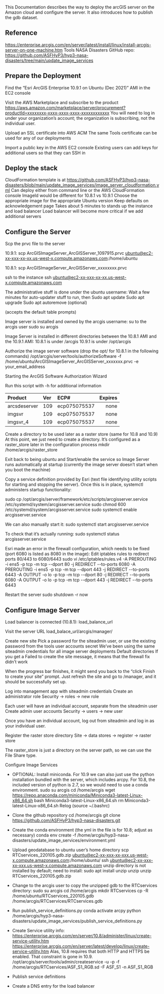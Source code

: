 This Documentation describes the way to deploy the arcGIS server on the Amazon cloud and configure the server.
It also introduces how to publish the gdb dataset. 


## Reference 

https://enterprise.arcgis.com/en/server/latest/install/linux/install-arcgis-server-on-one-machine.htm
Tools NASA Disasters GitHub repo:
https://github.com/ASFHyP3/hyp3-nasa-disasters/tree/main/update_image_services

## Prepare the Deployment

Find the “Esri ArcGIS Enterprise 10.9.1 on Ubuntu (Dec 2021)” AMI in the EC2 console

Visit the AWS Marketplace and subscribe to the product
https://aws.amazon.com/marketplace/server/procurement?productId=xxxxxxxx-xxxx-xxxx-xxxx-xxxxxxxxxxxx
You will need to log in under your organization’s account; the organization is subscribing, not the individual user.

Upload an SSL certificate into AWS ACM
The same Tools certificate can be used for any of our deployments

Import a public key in the AWS EC2 console
Existing users can add keys for additional users so that they can SSH in

## Deploy the stack

CloudFormation template is at https://github.com/ASFHyP3/hyp3-nasa-disasters/blob/main/update_image_services/image_server_cloudformation.yml
Can deploy either from command line or the AWS CloudFormation console
ImageId would be different for 10.8.1 vs 10.9.1
Choose the appropriate image for the appropriate Ubuntu version
Keep defaults on acknowledgement page
Takes about 5 minutes to stands up the instance and load balancer
Load balancer will become more critical if we add additional servers


## Configure the Server

Scp the prvc file to the server

10.9.1:
scp ArcGISImageServer_ArcGISServer_1097915.prvc ubuntu@ec2-xx-xxx-xx-xx.us-west-x.compute.amazonaws.com:/home/ubuntu

10.8.1:
scp ArcGISImageServer_ArcGISServer_xxxxxxxx.prvc

ssh to the instance
ssh ubuntu@ec2-xx-xxx-xx-xx.us-west-x.compute.amazonaws.com

The administrative stuff is done under the ubuntu username:
Wait a few minutes for auto-updater stuff to run, then
Sudo apt update
Sudo apt upgrade
Sudo apt autoremove (optional)

(accepts the default table prompts)

Image server is installed and owned by the arcgis username:
su to the arcgis user
sudo su arcgis

Image Server is installed in different directories between the 10.8.1 AMI and the 10.9.1 AMI:
10.8.1 is under /arcgis
10.9.1 is under /opt/arcgis

Authorize the image server software (drop the opt/ for 10.8.1 in the following commands)
/opt/arcgis/server/tools/authorizeSoftware -f /home/ubuntu/ArcGISImageServer_ArcGISServer_xxxxxxx.prvc -e your_email_address

Starting the ArcGIS Software Authorization Wizard

Run this script with -h for additional information

|Product    |Ver            |ECP#          |Expires | 
|:----------|:--------------|:-------------|-------:|
|arcsdeserver|     109      |  ecp075075537|   none |   
|imgsvr      |     109      |  ecp075075537|   none |   
|imgsvr_4    |     109      |  ecp075075537|   none |   

Create a directory to be used later as a raster store (same for 10.8 and 10.9)
At this point, we just need to create a directory. It’s configured as a raster_store later in the configuration process
mkdir /home/arcgis/raster_store

Exit back to being ubuntu and Start/enable the service so Image Server runs automatically at startup (currently the image server doesn’t start when you boot the machine)

Copy a service definition provided by Esri (text file identifying utility scripts for starting and stopping the server). Once this is in place, systemctl administers startup functionality:

sudo cp /opt/arcgis/server/framework/etc/scripts/arcgisserver.service /etc/systemd/system/arcgisserver.service
sudo chmod 600 /etc/systemd/system/arcgisserver.service
sudo systemctl enable arcgisserver.service

We can also manually start it:
sudo systemctl start arcgisserver.service

To check that it’s actually running:
sudo systemctl status arcgisserver.service

Esri made an error in the firewall configuration, which needs to be fixed (port 6080 is listed as 8080 in the image):
Edit iptables rules to redirect ports 80/443 to 6080/6443
sudo vi /etc/iptables/rules.v4
-A PREROUTING -i ens5 -p tcp -m tcp --dport 80 -j REDIRECT --to-ports 6080
-A PREROUTING -i ens5 -p tcp -m tcp --dport 443 -j REDIRECT --to-ports 6443
-A OUTPUT -o lo -p tcp -m tcp --dport 80 -j REDIRECT --to-ports 6080
-A OUTPUT -o lo -p tcp -m tcp --dport 443 -j REDIRECT --to-ports 6443

Restart the server 
sudo shutdown -r now

## Configure Image Server

Load balancer is connected (10.8.1): load_balance_url

Visit the server URL
load_balace_url/arcgis/manager/

Create new site
Pick a password for the siteadmin user, or use the existing password from the tools user
accounts secret
We’ve been using the same siteadmin credentials for all image server deployments
Default directories
If you get a Failed to create the site message, it means that the firewall fix didn’t work

When the progress bar finishes, it might send you back to the “click Finish to create your site” prompt. Just refresh the site and go to /manager, and it should be successfully set up.

Log into management app with siteadmin credentials
Create an administrator role
Security -> roles -> new role


Each user will have an individual account, separate from the siteadmin user
Create admin user accounts
Security -> users -> new user

Once you have an individual account, log out from siteadmin and log in as your individual user.

Register the raster store directory
Site -> data stores -> register -> raster store

The raster_store is just a directory on the server path, so we can use the File Share type.

Configure Image Services

* OPTIONAL: Install miniconda.
For 10.9 we can also just use the python installation bundled with the server, which includes arcpy. For 10.8, the included version of python is 2.7, so we would need to use a conda environment.
sudo su arcgis
cd /home/arcgis
wget https://repo.anaconda.com/miniconda/Miniconda3-latest-Linux-x86_64.sh
bash Miniconda3-latest-Linux-x86_64.sh
rm Miniconda3-latest-Linux-x86_64.sh
Relog (source ~/.bashrc)

* Clone the github repository
cd /home/arcgis
git clone https://github.com/ASFHyP3/hyp3-nasa-disasters.git

* Create the conda environment (the yml in the file is for 10.8; adjust as necessary)
conda env create -f /home/arcgis/hyp3-nasa-disasters/update_image_services/environment.yml

* Upload geodatabase to ubuntu user’s home directory
scp RTCservices_220105.gdb.zip ubuntu@ec2-xx-xxx-xx-xxx.us-west-x.compute.amazonaws.com:/home/ubuntu/
ssh ubuntu@ec2-xx-xxx-xx-xxx.us-west-x.compute.amazonaws.com
unzip directory is not installed by default; need to install:
sudo apt install unzip
unzip unzip RTCservices_220105.gdb.zip

* Change to the arcgis user to copy the unzipped gdb to the RTCservices directory:
sudo su arcgis
cd /home/arcgis
mkdir RTCservices
cp -R /home/ubuntu/RTCservices_220105.gdb /home/arcgis/RTCservices/RTCservices.gdb

* Run publish_service_definitions.py
conda activate arcpy
python /home/arcgis/hyp3-nasa-disasters/update_image_services/publish_service_definitions.py

* Create Service utility info: 
https://enterprise.arcgis.com/en/server/10.8/administer/linux/create-service-utility.htm
https://enterprise.arcgis.com/en/server/latest/develop/linux/create-service-utility.htm
Alas, 10.8 requires that both HTTP and HTTPS be enabled. That constraint is gone in 10.9.
/opt/arcgis/server/tools/admin/createservice -u <username> -p <password> -f /home/arcgis/RTCservices/ASF_S1_RGB.sd -F ASF_S1 -n ASF_S1_RGB

* Publish service definitions

* Create a DNS entry for the load balancer


